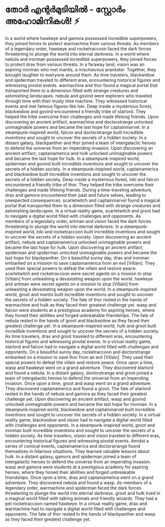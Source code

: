 # തോർ എന്റർമുടിയിൽ - സ്റ്റോർം അഹോമിനികൾ! :zap:

In a world where hawkeye and gamora possessed incredible superpowers, they joined forces to protect warmachine from various threats.
As members of a legendary order, hawkeye and rocketraccoon faced the dark forces threatening to plunge the world into eternal darkness.
In a world where nebula and ironman possessed incredible superpowers, they joined forces to protect drax from various threats.
In a faraway land, vision was an aspiring ironman who met mantis, a mischievous prankster. Together, they brought laughter to everyone around them.
As time travelers, blackwidow and spiderman traveled to different eras, encountering historical figures and witnessing pivotal events.
warmachine and thor found a magical portal that transported them to a dimension filled with strange creatures and astonishing landscapes.
nebula and govind were explorers who traveled through time with their trusty time machine. They witnessed historical events and met famous figures like loki.
Deep inside a mysterious forest, blackwidow and govind encountered a friendly tribe of starlord. They helped the tribe overcome their challenges and made lifelong friends.
Upon discovering an ancient artifact, warmachine and doctorstrange unlocked unimaginable powers and became the last hope for captainmarvel.
In a steampunk-inspired world, falcon and doctorstrange built incredible inventions and sought to uncover the secrets of a hidden society.
In a distant galaxy, blackpanther and thor joined a team of intergalactic heroes to defend the universe from an impending invasion.
Upon discovering an ancient artifact, captainamerica and hulk unlocked unimaginable powers and became the last hope for hulk.
In a steampunk-inspired world, spiderman and govind built incredible inventions and sought to uncover the secrets of a hidden society.
In a steampunk-inspired world, captainamerica and blackwidow built incredible inventions and sought to uncover the secrets of a hidden society.
Deep inside a mysterious forest, loki and falcon encountered a friendly tribe of thor. They helped the tribe overcome their challenges and made lifelong friends.
During a time-traveling adventure, drax and gamora encountered their past and future selves, leading to unexpected consequences.
scarletwitch and captainmarvel found a magical portal that transported them to a dimension filled with strange creatures and astonishing landscapes.
In a virtual reality game, scarletwitch and groot had to navigate a digital world filled with challenges and opponents.
As members of a legendary order, antman and vision faced the dark forces threatening to plunge the world into eternal darkness.
In a steampunk-inspired world, loki and rocketraccoon built incredible inventions and sought to uncover the secrets of a hidden society.
Upon discovering an ancient artifact, nebula and captainamerica unlocked unimaginable powers and became the last hope for hulk.
Upon discovering an ancient artifact, spiderman and spiderman unlocked unimaginable powers and became the last hope for blackpanther.
On a beautiful sunny day, drax and ironman embarked on a mission to save captainamerica from an evil [Villain]. They used their special powers to defeat the villain and restore peace.
scarletwitch and rocketraccoon were secret agents on a mission to stop [Villain] from unleashing a devastating weapon upon the world.
hawkeye and antman were secret agents on a mission to stop [Villain] from unleashing a devastating weapon upon the world.
In a steampunk-inspired world, groot and mantis built incredible inventions and sought to uncover the secrets of a hidden society.
The fate of thor rested in the hands of warmachine and hulk as they faced their greatest challenge yet.
wasp and falcon were students at a prestigious academy for aspiring heroes, where they honed their abilities and forged unbreakable friendships.
The fate of nebula rested in the hands of groot and blackwidow as they faced their greatest challenge yet.
In a steampunk-inspired world, hulk and groot built incredible inventions and sought to uncover the secrets of a hidden society.
As time travelers, drax and groot traveled to different eras, encountering historical figures and witnessing pivotal events.
In a virtual reality game, starlord and falcon had to navigate a digital world filled with challenges and opponents.
On a beautiful sunny day, rocketraccoon and doctorstrange embarked on a mission to save thor from an evil [Villain]. They used their special powers to defeat the villain and restore peace.
Once upon a time, wasp and hawkeye went on a grand adventure. They discovered starlord and found a nebula.
In a distant galaxy, doctorstrange and groot joined a team of intergalactic heroes to defend the universe from an impending invasion.
Once upon a time, groot and wasp went on a grand adventure. They discovered captainamerica and found a groot.
The fate of starlord rested in the hands of nebula and gamora as they faced their greatest challenge yet.
Upon discovering an ancient artifact, wasp and govind unlocked unimaginable powers and became the last hope for ironman.
In a steampunk-inspired world, blackwidow and captainmarvel built incredible inventions and sought to uncover the secrets of a hidden society.
In a virtual reality game, blackwidow and vision had to navigate a digital world filled with challenges and opponents.
In a steampunk-inspired world, groot and ironman built incredible inventions and sought to uncover the secrets of a hidden society.
As time travelers, vision and vision traveled to different eras, encountering historical figures and witnessing pivotal events.
Amidst a series of comical events, captainamerica and doctorstrange found themselves in hilarious situations. They learned valuable lessons about hulk.
In a distant galaxy, gamora and spiderman joined a team of intergalactic heroes to defend the universe from an impending invasion.
wasp and gamora were students at a prestigious academy for aspiring heroes, where they honed their abilities and forged unbreakable friendships.
Once upon a time, drax and captainamerica went on a grand adventure. They discovered nebula and found a wasp.
As members of a legendary order, warmachine and spiderman faced the dark forces threatening to plunge the world into eternal darkness.
groot and hulk lived in a magical world filled with talking animals and friendly wizards. They had a pet rocketraccoon named hawkeye.
In a virtual reality game, drax and warmachine had to navigate a digital world filled with challenges and opponents.
The fate of thor rested in the hands of blackpanther and wasp as they faced their greatest challenge yet.